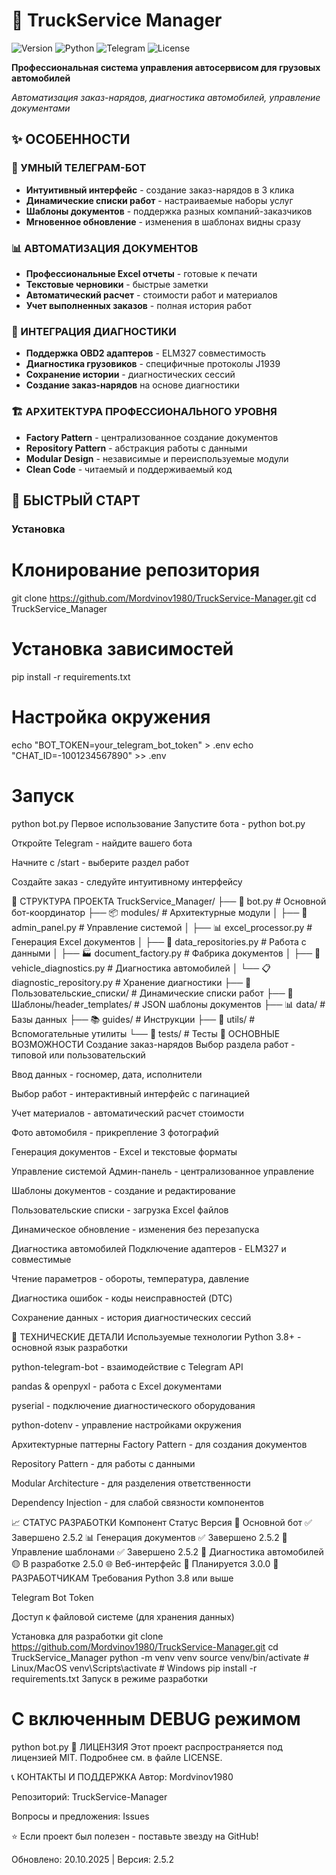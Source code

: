 # 🚛 TruckService Manager

![Version](https://img.shields.io/badge/version-2.5.2-blue)
![Python](https://img.shields.io/badge/python-3.8+-green)
![Telegram](https://img.shields.io/badge/telegram-bot-blue)
![License](https://img.shields.io/badge/license-MIT-lightgrey)

**Профессиональная система управления автосервисом для грузовых автомобилей**

*Автоматизация заказ-нарядов, диагностика автомобилей, управление документами*

## ✨ ОСОБЕННОСТИ

### 🤖 УМНЫЙ ТЕЛЕГРАМ-БОТ
- **Интуитивный интерфейс** - создание заказ-нарядов в 3 клика
- **Динамические списки работ** - настраиваемые наборы услуг
- **Шаблоны документов** - поддержка разных компаний-заказчиков
- **Мгновенное обновление** - изменения в шаблонах видны сразу

### 📊 АВТОМАТИЗАЦИЯ ДОКУМЕНТОВ
- **Профессиональные Excel отчеты** - готовые к печати
- **Текстовые черновики** - быстрые заметки
- **Автоматический расчет** - стоимости работ и материалов
- **Учет выполненных заказов** - полная история работ

### 🔧 ИНТЕГРАЦИЯ ДИАГНОСТИКИ
- **Поддержка OBD2 адаптеров** - ELM327 совместимость
- **Диагностика грузовиков** - специфичные протоколы J1939
- **Сохранение истории** - диагностических сессий
- **Создание заказ-нарядов** на основе диагностики

### 🏗️ АРХИТЕКТУРА ПРОФЕССИОНАЛЬНОГО УРОВНЯ
- **Factory Pattern** - централизованное создание документов
- **Repository Pattern** - абстракция работы с данными
- **Modular Design** - независимые и переиспользуемые модули
- **Clean Code** - читаемый и поддерживаемый код

## 🚀 БЫСТРЫЙ СТАРТ

### Установка
# Клонирование репозитория
git clone https://github.com/Mordvinov1980/TruckService-Manager.git
cd TruckService_Manager

# Установка зависимостей
pip install -r requirements.txt

# Настройка окружения
echo "BOT_TOKEN=your_telegram_bot_token" > .env
echo "CHAT_ID=-1001234567890" >> .env

# Запуск
python bot.py
Первое использование
Запустите бота - python bot.py

Откройте Telegram - найдите вашего бота

Начните с /start - выберите раздел работ

Создайте заказ - следуйте интуитивному интерфейсу

📁 СТРУКТУРА ПРОЕКТА
TruckService_Manager/
├── 🤖 bot.py                          # Основной бот-координатор
├── 📦 modules/                        # Архитектурные модули
│   ├── 🏢 admin_panel.py             # Управление системой
│   ├── 📊 excel_processor.py         # Генерация Excel документов
│   ├── 💾 data_repositories.py       # Работа с данными
│   ├── 🏭 document_factory.py        # Фабрика документов
│   ├── 🔧 vehicle_diagnostics.py     # Диагностика автомобилей
│   └── 📋 diagnostic_repository.py   # Хранение диагностики
├── 📁 Пользовательские_списки/       # Динамические списки работ
├── 🏢 Шаблоны/header_templates/      # JSON шаблоны документов
├── 📊 data/                          # Базы данных
├── 📚 guides/                        # Инструкции
├── 🔧 utils/                         # Вспомогательные утилиты
└── 🧪 tests/                         # Тесты
🎯 ОСНОВНЫЕ ВОЗМОЖНОСТИ
Создание заказ-нарядов
Выбор раздела работ - типовой или пользовательский

Ввод данных - госномер, дата, исполнители

Выбор работ - интерактивный интерфейс с пагинацией

Учет материалов - автоматический расчет стоимости

Фото автомобиля - прикрепление 3 фотографий

Генерация документов - Excel и текстовые форматы

Управление системой
Админ-панель - централизованное управление

Шаблоны документов - создание и редактирование

Пользовательские списки - загрузка Excel файлов

Динамическое обновление - изменения без перезапуска

Диагностика автомобилей
Подключение адаптеров - ELM327 и совместимые

Чтение параметров - обороты, температура, давление

Диагностика ошибок - коды неисправностей (DTC)

Сохранение данных - история диагностических сессий

🔧 ТЕХНИЧЕСКИЕ ДЕТАЛИ
Используемые технологии
Python 3.8+ - основной язык разработки

python-telegram-bot - взаимодействие с Telegram API

pandas & openpyxl - работа с Excel документами

pyserial - подключение диагностического оборудования

python-dotenv - управление настройками окружения

Архитектурные паттерны
Factory Pattern - для создания документов

Repository Pattern - для работы с данными

Modular Architecture - для разделения ответственности

Dependency Injection - для слабой связности компонентов

📈 СТАТУС РАЗРАБОТКИ
Компонент	Статус	Версия
🤖 Основной бот	✅ Завершено	2.5.2
📊 Генерация документов	✅ Завершено	2.5.2
🏢 Управление шаблонами	✅ Завершено	2.5.2
🔧 Диагностика автомобилей	🟡 В разработке	2.5.0
🌐 Веб-интерфейс	🔴 Планируется	3.0.0
🤝 РАЗРАБОТЧИКАМ
Требования
Python 3.8 или выше

Telegram Bot Token

Доступ к файловой системе (для хранения данных)

Установка для разработки
git clone https://github.com/Mordvinov1980/TruckService-Manager.git
cd TruckService_Manager
python -m venv venv
source venv/bin/activate  # Linux/MacOS
venv\Scripts\activate     # Windows
pip install -r requirements.txt
Запуск в режиме разработки
# С включенным DEBUG режимом
python bot.py
📄 ЛИЦЕНЗИЯ
Этот проект распространяется под лицензией MIT. Подробнее см. в файле LICENSE.

📞 КОНТАКТЫ И ПОДДЕРЖКА
Автор: Mordvinov1980

Репозиторий: TruckService-Manager

Вопросы и предложения: Issues

⭐ Если проект был полезен - поставьте звезду на GitHub!

Обновлено: 20.10.2025 | Версия: 2.5.2
